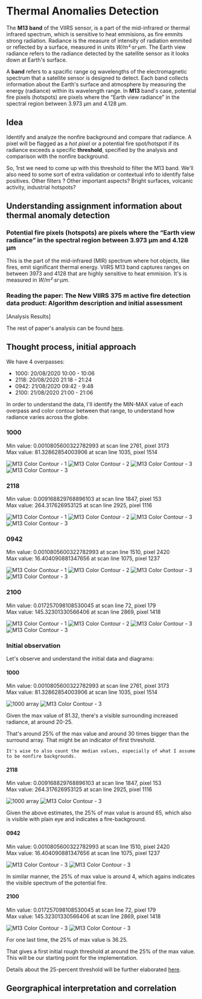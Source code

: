 # Thermal Anomalies Detection

The **M13 band** of the VIIRS sensor, is a part of the mid-infrared or thermal infrared spectrum, which is sensitive to heat emmisions, as fire emmits strong radiation. Radiance is the measure of intensity of radiation emmited or reflected by a surface, measured in units *W/m²·sr·μm*. The Earth view radiance refers to the radiance detected by the satellite sensor as it looks down at Earth's surface.

A **band** refers to a spacific range og wavelengths of the electromagnetic spectrum that a satellite sensor is designed to detect. Each band collects information about the Earth's surface and atmosphere by measuring the energy (radiance) within its wavelength range. In **M13** band's case, potential fire pixels (hotspots) are pixels where the “Earth view radiance” in the spectral region between 3.973 μm and 4.128 μm.

## Idea

Identify and analyze the nonfire background and compare that radiance. A pixel will be flagged as a *hot pixel* or a potential fire spot/hotspot if its radiance exceeds a specific **threshold**, specified by the analysis and comparison with the nonfire background.

So, 1rst we need to come up with this threshold to filter the M13 band. We'll also need to some sort of extra validation or contextual info to identify false positives. Other filters ? Other important aspects? Bright surfaces, volcanic activity, industrial hotspots?

## Understanding assignment information about thermal anomaly detection

### Potential fire pixels (hotspots) are pixels where the “Earth view radiance” in the spectral region between 3.973 μm and 4.128 μm

This is the part of the mid-infrared (MIR) spectrum where hot objects, like fires, emit significant thermal energy. VIIRS M13 band captures ranges on between 3973 and 4128 that are highly sensitive to heat emmision. It's is measured in *W/m²·sr·μm*.

### Reading the paper: The New VIIRS 375 m active fire detection data product: Algorithm description and initial assessment

[Analysis Results]

The rest of paper's analysis can be found [here](./new-viirs-375-fire-detection.md).

## Thought process, initial approach

We have 4 overpasses:

- 1000: 20/08/2020 10:00 - 10:06
- 2118: 20/08/2020 21:18 - 21:24
- 0942: 21/08/2020 09:42 - 9:48
- 2100: 21/08/2020 21:00 - 21:06

In order to understand the data, I'll identify the MIN-MAX value of each overpass and color contour between that range, to understand how radiance varies across the globe.

### 1000

Min value: 0.0010805600322782993 at scan line 2761, pixel 3173  
Max value: 81.32862854003906 at scan line 1035, pixel 1514

![M13 Color Contour - 1](../p-color-contour-1000-m13-0.png)
![M13 Color Contour - 2](../p-color-contour-1000-m13-1.png)
![M13 Color Contour - 3](../p-color-contour-1000-m13-2.png)
![M13 Color Contour - 3](../p-color-contour-1000-m13-3.png)

### 2118

Min value: 0.009168829768896103 at scan line 1847, pixel 153  
Max value: 264.317626953125 at scan line 2925, pixel 1116

![M13 Color Contour - 1](../p-color-contour-2118-m13-0.png)
![M13 Color Contour - 2](../p-color-contour-2118-m13-1.png)
![M13 Color Contour - 3](../p-color-contour-2118-m13-2.png)
![M13 Color Contour - 3](../p-color-contour-2118-m13-3.png)

### 0942

Min value: 0.0010805600322782993 at scan line 1510, pixel 2420  
Max value: 16.404090881347656 at scan line 1075, pixel 1237

![M13 Color Contour - 1](../p-color-contour-0942-m13-0.png)
![M13 Color Contour - 2](../p-color-contour-0942-m13-1.png)
![M13 Color Contour - 3](../p-color-contour-0942-m13-2.png)
![M13 Color Contour - 3](../p-color-contour-0942-m13-3.png)

### 2100

Min value: 0.017257098108530045 at scan line 72, pixel 179  
Max value: 145.32301330566406 at scan line 2869, pixel 1418

![M13 Color Contour - 1](../p-color-contour-2100-m13-0.png)
![M13 Color Contour - 2](../p-color-contour-2100-m13-1.png)
![M13 Color Contour - 3](../p-color-contour-2100-m13-2.png)
![M13 Color Contour - 3](../p-color-contour-2100-m13-3.png)

### Initial observation

Let's observe and understand the initial data and diagrams:

#### 1000

Min value: 0.0010805600322782993 at scan line 2761, pixel 3173  
Max value: 81.32862854003906 at scan line 1035, pixel 1514

![1000 array](../1000-array.png)
![M13 Color Contour - 3](../p-color-contour-1000-m13-3.png)

Given the max value of 81.32, there's a visible surrounding increased radiance, at around 20-25.

That's around 25% of the max value and around 30 times bigger than the surround array.
That might be an indicator of first threshold. 

    It's wise to also count the median values, especially of what I assume to be nonfire backgrounds.

#### 2118

Min value: 0.009168829768896103 at scan line 1847, pixel 153  
Max value: 264.317626953125 at scan line 2925, pixel 1116

![1000 array](../2118-array.png)
![M13 Color Contour - 3](../p-color-contour-2118-m13-3.png)

Given the above estimates, the 25% of max value is around 65, which also is visible with plain eye and indicates a fire-background.

#### 0942

Min value: 0.0010805600322782993 at scan line 1510, pixel 2420  
Max value: 16.404090881347656 at scan line 1075, pixel 1237

![M13 Color Contour - 3](../0942-array.png)
![M13 Color Contour - 3](../p-color-contour-0942-m13-3.png)

In similar manner, the 25% of max value is around 4, which agains indicates the visible spectrum of the potential fire.

#### 2100

Min value: 0.017257098108530045 at scan line 72, pixel 179  
Max value: 145.32301330566406 at scan line 2869, pixel 1418

![M13 Color Contour - 3](../2100-array.png)
![M13 Color Contour - 3](../p-color-contour-2100-m13-3.png)

For one last time, the 25% of max value is 36.25.

That gives a first initial rough threshold at around the 25% of the max value. This will be our starting point for the implementation.

Details about the 25-percent threshold will be further elaborated [here](./25-percent-threshold.md).

## Georgraphical interpretation and correlation